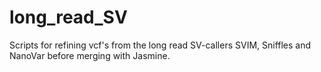 # long_read_SV
Scripts for refining vcf's from the long read SV-callers SVIM, Sniffles and NanoVar before merging with Jasmine.
